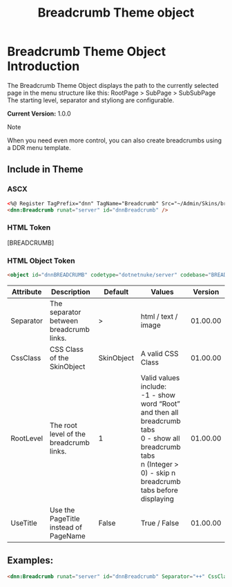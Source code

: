 ﻿---
uid: breadcrumb
locale: en
title: Breadcrumb Theme object
dnnversion: 09.02.00
previous-topic: theme-objects
next-topic: ddrmenu-overview
related-topics: theme-objects,themes,create-theme
links: 
---

# Breadcrumb Theme Object Introduction

The Breadcrumb Theme Object displays the path to the currently selected page in the menu structure like this:
RootPage > SubPage > SubSubPage
The starting level, separator and styliong are configurable.

**Current Version:** 1.0.0

> [!NOTE]
> When you need even more control, you can also create breadcrumbs using a DDR menu template.

## Include in Theme

### ASCX
```html
<%@ Register TagPrefix="dnn" TagName="Breadcrumb" Src="~/Admin/Skins/breadcrumb.ascx" %>
<dnn:Breadcrumb runat="server" id="dnnBreadcrumb" />
```

### HTML Token
\[BREADCRUMB]

### HTML Object Token
``` html
<object id="dnnBREADCRUMB" codetype="dotnetnuke/server" codebase="BREADCRUMB">
```


| Attribute | Description                              | Default    | Values                                                                                                                                                                                       | Version    |
|-----------|------------------------------------------|------------|----------------------------------------------------------------------------------------------------------------------------------------------------------------------------------------------|------------|
| Separator | The separator between breadcrumb links\. | >          | html / text / image                                                                                                                                                                          | 01\.00\.00 |
| CssClass  | CSS Class of the SkinObject              | SkinObject | A valid CSS Class                                                                                                                                                                            | 01\.00\.00 |
| RootLevel | The root level of the breadcrumb links\. | 1          | Valid values include:<br> \-1  \-  show word “Root” and then all breadcrumb tabs<br> 0  \-  show all breadcrumb tabs<br> n \(Integer > 0\)  \-  skip n breadcrumb tabs before displaying<br> | 01\.00\.00 |
| UseTitle  | Use the PageTitle instead of PageName    | False      | True / False                                                                                                                                                                                 | 01\.00\.00 |



## Examples:

~~~html
<dnn:Breadcrumb runat="server" id="dnnBreadcrumb" Separator="++" CssClass="breadcrumb" RootLevel="2" UseTitle="true" />
~~~

